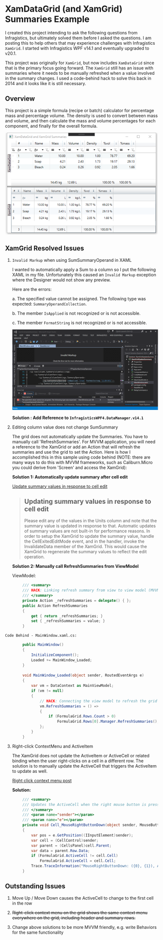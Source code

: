 ﻿# XamDataGrid (and XamGrid) Summaries Example

I created this project intending to ask the following questions from Infragistics, but ultimately solved them before I asked the questions.
I am posting this to help others that may experience challenges with Infragistics `XamGrid`.
I started with Infragistics WPF v14.1 and eventually upgraded to v20.1.

This project was originally for `XamGrid`, but now includes `XamDataGrid` since that is the primary focus going forward. The `XamGrid` still has an issue with summaries where it needs to be manually refreshed when a value involved in the summary changes. I used a code-behind hack to solve this back in 2014 and it looks like it is still necessary.

## Overview

This project is a simple formula (recipe or batch) calculator for percentage mass and percentage volume. The density is used to convert
between mass and volume, and then calculate the mass and volume percentages for each component, and finally for the overall formula.

![MainWindow Screenshot](MainWindow.png)

## XamGrid Resolved Issues

1. `Invalid Markup` when using SumSummaryOperand in XAML

    I wanted to automatically apply a Sum to a column so I put the following XAML in my file. Unfortunately this
    caused an `Invalid Markup` exception where the Designer would not show any preview.

    Here are the errors:

    a. The specified value cannot be assigned. The following type was expected: `SummaryOperandCollection`.

    b. The member `IsApplied` is not recognized or is not accessible.

    c. The member `FormatString` is not recognized or is not accessible.

    ![Invalid Markup Error in Visual Studio](SummaryOperands_InvalidMarkup.png)

    **Solution : Add Reference to `InfragisticsWPF4.DataManager.v14.1`**

2. Editing column value does not change SumSummary

    The grid does not automatically update the Summaries. You have to manually call 'RefreshSummaries'.
    For MVVM application, you will need a reference to the XamGrid or add an Action that will refresh the summaries and use the grid to set the Action. Here is how I accomplished this in this sample using code behind (NOTE: there are many ways to do this with MVVM frameworks, such as Caliburn.Micro you could derive from 'Screen' and access the XamGrid):

    **Solution 1: Automatically update summary after cell edit**

    [Update summary values in response to cell edit](http://www.infragistics.com/community/blogs/kiril_matev/archive/2010/05/21/understanding-advanced-summaries-in-the-xamwebgrid.aspx)

    > ## Updating summary values in response to cell edit
    > Please edit any of the values in the Units column and note that the summary value is updated in response to that. Automatic updates of summary values are not built-in for performance reasons. In order to setup the XamGrid to update the summary value, handle the CellExitedEditMode event, and in the handler, invoke the InvalidateData member of the XamGrid. This would cause the XamGrid to regenerate the summary values to reflect the edit operation.


    **Solution 2: Manually call RefreshSummaries from ViewModel**

    ViewModel:

```C#
		/// <summary>
		/// HACK: Linking refresh summary from view to view model (MVVM support)
		/// </summary>
		private Action _refreshSummaries = delegate() { };
		public Action RefreshSummaries
		{
			get { return _refreshSummaries; }
			set { _refreshSummaries = value; }
		}
```

    Code Behind - MainWindow.xaml.cs:

```C#
		public MainWindow()
		{
			InitializeComponent();
			Loaded += MainWindow_Loaded;
		}

		void MainWindow_Loaded(object sender, RoutedEventArgs e)
		{
			var vm = DataContext as MainViewModel;
			if (vm != null)
			{
				// HACK: Connecting the view model to refresh the grid summaries
				vm.RefreshSummaries = () =>
				{
					if (FormulaGrid.Rows.Count > 0)
						FormulaGrid.Rows[0].Manager.RefreshSummaries();
				};
			}
		}
```

3. Right-click ContextMenu and ActiveItem

    The XamGrid does not update the ActiveItem or ActiveCell or related binding when the user right-clicks on a cell in a different row. The
    solution is to manually update the ActiveCell that triggers the ActiveItem to update as well.

    [Right click context menu post](https://www.facebook.com/notes/infragistics/extending-xamgrid-with-a-right-click-context-menu/10150169172531409)

    **Solution:**

```C#
		/// <summary>
		/// Updates the ActiveCell when the right mouse button is pressed
		/// </summary>
		/// <param name="sender"></param>
		/// <param name="e"></param>
		private void Cell_MouseRightButtonDown(object sender, MouseButtonEventArgs e)
		{
			var pos = e.GetPosition((IInputElement)sender);
			var cell = (CellControl)sender;
			var parent = (CellsPanel)cell.Parent;
			var data = parent.Row.Data;
			if (FormulaGrid.ActiveCell != cell.Cell)
				FormulaGrid.ActiveCell = cell.Cell;
			Trace.TraceInformation("MouseRightButtonDown: ({0}, {1}), ActiveCell: {2}", pos.X, pos.Y, FormulaGrid.ActiveCell);
		}
```

## Outstanding Issues

1. Move Up / Move Down causes the ActiveCell to change to the first cell in the row

2. ~~Right-click context menu on the grid shows the same context menu everywhere on the grid, including header and summary rows.~~

3. Change above solutions to be more MVVM friendly, e.g. write Behaviors for the same functionality

